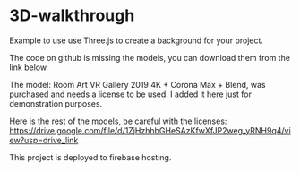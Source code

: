 # 3D-walkthrough
Example to use use Three.js to create a background for your project. 

The code on github is missing the models, you can download them from the link below.

The model: Room Art VR Gallery 2019 4K + Corona Max + Blend, was purchased and needs a license to be used. I added it here just for demonstration purposes.

Here is the rest of the models, be careful with the licenses:
https://drive.google.com/file/d/1ZjHzhhbGHeSAzKfwXfJP2weg_yRNH9q4/view?usp=drive_link

This project is deployed to firebase hosting.